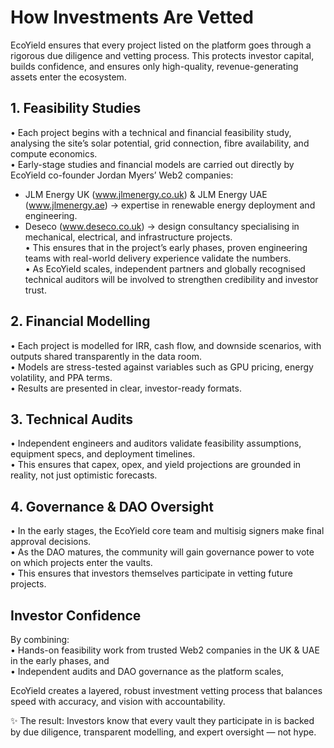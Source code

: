 # How Investments Are Vetted

EcoYield ensures that every project listed on the platform goes through
a rigorous due diligence and vetting process. This protects investor
capital, builds confidence, and ensures only high-quality,
revenue-generating assets enter the ecosystem.

## 1. Feasibility Studies

• Each project begins with a technical and financial feasibility study,
analysing the site’s solar potential, grid connection, fibre
availability, and compute economics.  
• Early-stage studies and financial models are carried out directly by
EcoYield co-founder Jordan Myers’ Web2 companies:  
- JLM Energy UK (www.jlmenergy.co.uk) & JLM Energy UAE
(www.jlmenergy.ae) → expertise in renewable energy deployment and
engineering.  
- Deseco (www.deseco.co.uk) → design consultancy specialising in
mechanical, electrical, and infrastructure projects.  
• This ensures that in the project’s early phases, proven engineering
teams with real-world delivery experience validate the numbers.  
• As EcoYield scales, independent partners and globally recognised
technical auditors will be involved to strengthen credibility and
investor trust.

## 2. Financial Modelling

• Each project is modelled for IRR, cash flow, and downside scenarios,
with outputs shared transparently in the data room.  
• Models are stress-tested against variables such as GPU pricing, energy
volatility, and PPA terms.  
• Results are presented in clear, investor-ready formats.

## 3. Technical Audits

• Independent engineers and auditors validate feasibility assumptions,
equipment specs, and deployment timelines.  
• This ensures that capex, opex, and yield projections are grounded in
reality, not just optimistic forecasts.

## 4. Governance & DAO Oversight

• In the early stages, the EcoYield core team and multisig signers make
final approval decisions.  
• As the DAO matures, the community will gain governance power to vote
on which projects enter the vaults.  
• This ensures that investors themselves participate in vetting future
projects.

## Investor Confidence

By combining:  
• Hands-on feasibility work from trusted Web2 companies in the UK & UAE
in the early phases, and  
• Independent audits and DAO governance as the platform scales,  
  
EcoYield creates a layered, robust investment vetting process that
balances speed with accuracy, and vision with accountability.

✨ The result: Investors know that every vault they participate in is
backed by due diligence, transparent modelling, and expert oversight —
not hype.
